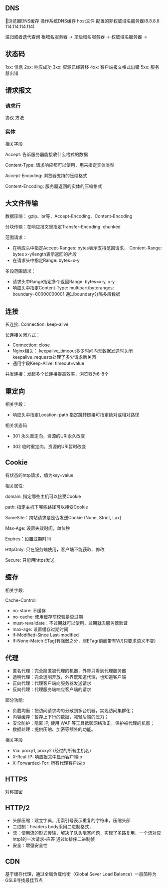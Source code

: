## DNS

浏览器DNS缓存
操作系统DNS缓存
host文件
配置的非权威域名服务器(8.8.8.8 114.114.114.114)

递归或者迭代查询  根域名服务器 -> 顶级域名服务器 -> 权威域名服务器 ->

## 状态码

1xx: 信息
2xx: 响应成功
3xx: 资源已经转移
4xx: 客户端报文格式出错
5xx: 服务器出错

## 请求报文

### 请求行

协议 方法

### 实体

相关字段

Accept: 告诉服务器能接收什么格式的数据

Content-Type: 请求响应都可以使用，用来指定实体类型

Accept-Encoding: 浏览器支持的压缩格式

Content-Encoding: 服务器返回的实体的压缩格式

## 大文件传输

数据压缩： gzip、br等，Accept-Encoding、Content-Encoding

分块传输：在响应报文里指定Transfer-Encoding: chunked

范围请求：
- 在响应头中指定Accept-Ranges: bytes表示支持范围请求， Content-Range: bytes x-y/length表示返回的片段
- 在请求头中指定Range: bytes=x-y

多段范围请求：
- 请求头中Range指定多个返回Range: bytes=x-y, x-y
- 响应头中指定Content-Type: multipart/byteranges; boundary=00000000001
  通过boundary分隔多段数据

## 连接

长连接: Connection: keep-alive

长连接关闭方式：
- Connection: close
- Nginx相关： keepalive_timeout多少时间内无数据发送时关闭  keepalive_requests处理了多少请求后关闭
- 通用字段Keep-Alive: timeout=value

并发连接：发起多个长连接提高效率，浏览器为6-8个

## 重定向

相关字段：

- 响应头中指定Location: path 指定跳转链接可指定绝对或相对路径

相关状态码

- 301 永久重定向，资源的URI永久改变

- 302 临时重定向，资源的URI暂时改变

## Cookie

有状态的http请求，值为key=value

相关属性:

domain: 指定哪些主机可以接受Cookie

path: 指定主机下哪些路径可以接受Cookie

SameSite：跨站请求是是否发送Cookie (None, Strict, Lax)

Max-Age: 设置失效时间，单位秒

Expires：设置过期时间

HttpOnly: 只在服务端使用，客户端不能获取、修改

Secure: 只能用https发送

## 缓存

相关字段:

Cache-Control:

- no-store: 不缓存
- no-cache: 使用缓存前校验是否过期
- must-revalidate：不过期就可以使用，过期就去服务器验证
- max-age: 设置缓存过期时间
- if-Modified-Since Last-modified
- If-None-Match ETag(有强弱之分，弱ETag(前面带有W/)只要求语义不变)

## 代理

- 匿名代理：完全隐匿被代理的机器，外界只看到代理服务器
- 透明代理：完全透明开放，外界既知道代理，也知道客户端
- 正向代理：代理客户端向服务器发送请求
- 反向代理：代理服务端响应客户端的请求

部分功能:

- 负载均衡：把访问请求均匀分散到多台机器，实现访问集群化；
- 内容缓存：暂存上下行的数据，减轻后端的压力；
- 安全防护：隐匿 IP, 使用 WAF 等工具抵御网络攻击，保护被代理的机器；
- 数据处理：提供压缩、加密等额外的功能。

相关字段

- Via: proxy1, proxy2 (经过的所有主机名)
- X-Real-IP: 响应报文中显示客户端ip
- X-Forwarded-For: 所有代理客户端ip

## HTTPS

对称加密

## HTTP/2

- 头部压缩：建立字典，用索引号表示重复的字符串，压缩头部
- 二进制：headers body采用二进制格式，
- 流：使用流的形式传输，解决了队头阻塞问题，实现了多路复用，一个流对应http1的一次请求-应答
  通过id排序二进制帧
- 安全：增强安全性

## CDN

基于缓存代理，通过全局负载均衡（Global Sever Load Balance）一般简称为 GSLB寻找最佳节点